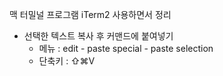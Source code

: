 맥 터밀널 프로그램 iTerm2 사용하면서 정리

* 선택한 텍스트 복사 후 커맨드에 붙여넣기    
    * 메뉴 : edit - paste special - paste selection
    * 단축키 : ⇧⌘V